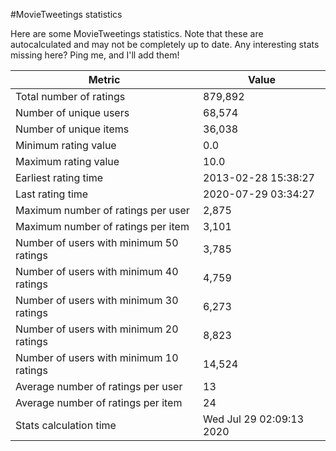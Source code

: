 #MovieTweetings statistics

Here are some MovieTweetings statistics. Note that these are autocalculated and may not be completely up to date. Any interesting stats missing here? Ping me, and I'll add them!

Metric | Value
--- | ---
Total number of ratings                 | 879,892
Number of unique users                  | 68,574
Number of unique items                  | 36,038
Minimum rating value                    | 0.0
Maximum rating value                    | 10.0
Earliest rating time                    | 2013-02-28 15:38:27
Last rating time                        | 2020-07-29 03:34:27
Maximum number of ratings per user      | 2,875
Maximum number of ratings per item      | 3,101
Number of users with minimum 50 ratings | 3,785
Number of users with minimum 40 ratings | 4,759
Number of users with minimum 30 ratings | 6,273
Number of users with minimum 20 ratings | 8,823
Number of users with minimum 10 ratings | 14,524
Average number of ratings per user      | 13
Average number of ratings per item      | 24
Stats calculation time                  | Wed Jul 29 02:09:13 2020

